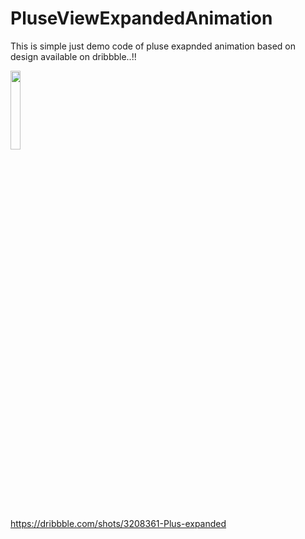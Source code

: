 # PluseViewExpandedAnimation
This is simple just demo code of pluse exapnded animation based on design available on dribbble..!!
</br>

<img src="https://cloud.githubusercontent.com/assets/14991878/25173078/841c7e54-2510-11e7-99c2-32346bf383bd.gif" width="18%"></img> 
</br>

<a href="https://dribbble.com/shots/3208361-Plus-expanded">https://dribbble.com/shots/3208361-Plus-expanded</a>
